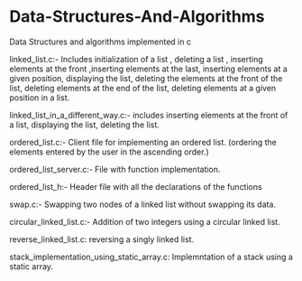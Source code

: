 # Data-Structures-And-Algorithms
Data Structures and algorithms implemented in c

linked_list.c:-
Includes initialization of a list , deleting a list , inserting elements at the front ,inserting elements at the last, inserting elements at a given position, displaying the list, deleting the elements at the front of the  list, deleting elements at the end of the list, deleting elements at a given position in a list.

linked_list_in_a_different_way.c:-
includes inserting elements at the front of a list, displaying the list, deleting the list.

ordered_list.c:-
Client file for implementing an ordered list.
(ordering the elements entered by the user in the ascending order.)

ordered_list_server.c:-
File with function implementation.

ordered_list_h:-
Header file with all the declarations of the functions

swap.c:-
Swapping two nodes of a linked list without swapping its data.

circular_linked_list.c:-
Addition of two integers using a circular linked list.


reverse_linked_list.c:
reversing a singly linked list.

stack_implementation_using_static_array.c:
Implemntation of a stack using a static array.
